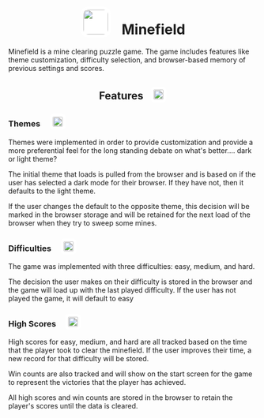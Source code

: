 <h1 align="center"><img src="https://raw.githubusercontent.com/FortAwesome/Font-Awesome/6.x/svgs/solid/person-digging.svg" style="background-color: white; border-radius: 25%; height: 50px; margin-right: 15px; padding: 6px; width: 50px;"> Minefield</h1>
<p>Minefield is a mine clearing puzzle game. The game includes features like theme customization, difficulty selection, and browser-based memory of previous settings and scores.</p>
<h2 align="center">Features<img src="https://raw.githubusercontent.com/FortAwesome/Font-Awesome/6.x/svgs/solid/gift.svg" style="background-color: white; border-radius: 25%; height: 20px; margin-left: 15px; padding: 6px; width: 20px;"></h2>

<h3>Themes <img src="https://raw.githubusercontent.com/FortAwesome/Font-Awesome/6.x/svgs/solid/paintbrush.svg" style="background-color: white; border-radius: 25%; height: 20px; margin-left: 15px; padding: 6px; width: 20px;"></h3>
<p>Themes were implemented in order to provide customization and provide a more preferential feel for the long standing debate on what's better.... dark or light theme?</p>
<p>The initial theme that loads is pulled from the browser and is based on if the user has selected a dark mode for their browser. If they have not, then it defaults to the light theme.</p>
<p>If the user changes the default to the opposite theme, this decision will be marked in the browser storage and will be retained for the next load of the browser when they try to sweep some mines.</p>

<h3>Difficulties <img src="https://raw.githubusercontent.com/FortAwesome/Font-Awesome/6.x/svgs/solid/stairs.svg" style="background-color: white; border-radius: 25%; height: 20px; margin-left: 15px; padding: 6px; width: 20px;"></h3> 
<p>The game was implemented with three difficulties: easy, medium, and hard.</p>
<p>The decision the user makes on their difficulty is stored in the browser and the game will load up with the last played difficulty. If the user has not played the game, it will default to easy</p>

<h3>High Scores <img src="https://raw.githubusercontent.com/FortAwesome/Font-Awesome/6.x/svgs/solid/ranking-star.svg" style="background-color: white; border-radius: 25%; height: 20px; margin-left: 15px; padding: 6px; width: 20px;"></h3>
<p>High scores for easy, medium, and hard are all tracked based on the time that the player took to clear the minefield. If the user improves their time, a new record for that difficulty will be stored.</p>
<p>Win counts are also tracked and will show on the start screen for the game to represent the victories that the player has achieved.</p>
<p>All high scores and win counts are stored in the browser to retain the player's scores until the data is cleared.</p>
